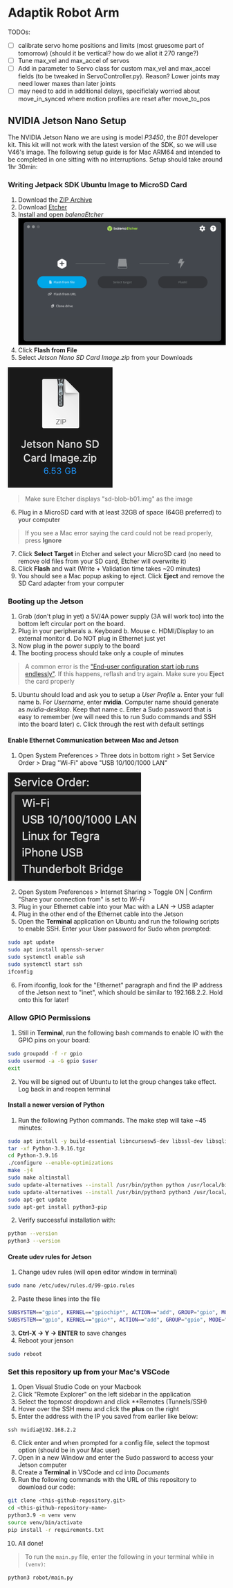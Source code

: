 # Adaptik Robot Arm

TODOs:
- [ ] calibrate servo home positions and limits (most gruesome part of tomorrow) (should it be vertical? how do we allot it 270 range?)
- [ ] Tune max_vel and max_accel of servos
- [ ] Add in parameter to Servo class for custom max_vel and max_accel fields (to be tweaked in ServoController.py). Reason? Lower joints may need lower maxes than later joints
- [ ] may need to add in additional delays, specificlaly worried about move_in_synced where motion profiles are reset after move_to_pos

## NVIDIA Jetson Nano Setup

The NVIDIA Jetson Nano we are using is model *P3450*, the *B01* developer kit. This kit will not work with the latest version of the SDK, so we will use V46's image. The following setup guide is for Mac ARM64 and intended to be completed in one sitting with no interruptions. Setup should take around 1hr 30min:

### Writing Jetpack SDK Ubuntu Image to MicroSD Card

1. Download the [ZIP Archive](https://developer.nvidia.com/embedded/l4t/r32_release_v6.1/jeston_nano/jetson-nano-jp46-sd-card-image.zip)
2. Download [Etcher](https://github.com/balena-io/etcher/releases/download/v1.19.25/balenaEtcher-1.19.25-arm64.dmg)
3. Install and open *balenaEtcher*
![Balena Image Write Window](media/image.png)
4. Click **Flash from File**
5. Select *Jetson Nano SD Card Image.zip* from your Downloads

![ZIP File Name in Finder](media/image-1.png)

> Make sure Etcher displays "sd-blob-b01.img" as the image
6. Plug in a MicroSD card with at least 32GB of space (64GB preferred) to your computer
> If you see a Mac error saying the card could not be read properly, press **Ignore**
7. Click **Select Target** in Etcher and select your MicroSD card (no need to remove old files from your SD card, Etcher will overwrite it)
8. Click **Flash** and wait (Write + Validation time takes ~20 minutes)
9. You should see a Mac popup asking to eject. Click **Eject** and remove the SD Card adapter from your computer

### Booting up the Jetson

1. Grab (don't plug in yet) a 5V/4A power supply (3A will work too) into the bottom left circular port on the board.
2. Plug in your peripherals
    a. Keyboard
    b. Mouse
    c. HDMI/Display to an external monitor
    d. Do NOT plug in Ethernet just yet
3. Now plug in the power supply to the board
4. The booting process should take only a couple of minutes
> A common error is the ["End-user configuration start job runs endlessly"](https://forums.developer.nvidia.com/t/first-boot-endlessly-in-a-start-job-is-running-for-end-user-configuration/158015). If this happens, reflash and try again. Make sure you **Eject** the card properly
5. Ubuntu should load and ask you to setup a *User Profile*
    a. Enter your full name
    b. For *Username*, enter **nvidia**. Computer name should generate as *nvidia-desktop*. Keep that name
    c. Enter a Sudo password that is easy to remember (we will need this to run Sudo commands and SSH into the board later)
    c. Click through the rest with default settings

#### Enable Ethernet Communication between Mac and Jetson

1. Open System Preferences > Three dots in bottom right > Set Service Order > Drag "Wi-Fi" above "USB 10/100/1000 LAN"

![Service Order for Mac](media/image-2.png)

2. Open System Preferences > Internet Sharing > Toggle ON | Confirm "Share your connection from" is set to *Wi-Fi*
3. Plug in your Ethernet cable into your Mac with a LAN -> USB adapter
4. Plug in the other end of the Ethernet cable into the Jetson
5. Open the **Terminal** application on Ubuntu and run the following scripts to enable SSH. Enter your User password for Sudo when prompted:
```bash
sudo apt update
sudo apt install openssh-server
sudo systemctl enable ssh
sudo systemctl start ssh
ifconfig
```
6. From ifconfig, look for the "Ethernet" paragraph and find the IP address of the Jetson next to "inet", which should be similar to 192.168.2.2. Hold onto this for later!

### Allow GPIO Permissions

1. Still in **Terminal**, run the following bash commands to enable IO with the GPIO pins on your board:
```bash
sudo groupadd -f -r gpio
sudo usermod -a -G gpio $user
exit
```
2. You will be signed out of Ubuntu to let the group changes take effect. Log back in and reopen terminal

#### Install a newer version of Python

1. Run the following Python commands. The make step will take ~45 minutes:
```bash
sudo apt install -y build-essential libncursesw5-dev libssl-dev libsqlite3-dev tk-dev libgdbm-dev libc6-dev libbz2-dev libffi-dev zlib1g-dev
tar -xf Python-3.9.16.tgz
cd Python-3.9.16
./configure --enable-optimizations
make -j4
sudo make altinstall
sudo update-alternatives --install /usr/bin/python python /usr/local/bin/python3.9 1
sudo update-alternatives --install /usr/bin/python3 python3 /usr/local/bin/python3.9 1
sudo apt-get update
sudo apt-get install python3-pip
```
2. Verify successful installation with:
```bash
python --version
python3 --version
```

#### Create udev rules for Jetson

1. Change udev rules (will open editor window in terminal)
```bash
sudo nano /etc/udev/rules.d/99-gpio.rules
```
2. Paste these lines into the file
```bash
SUBSYSTEM=="gpio", KERNEL=="gpiochip*", ACTION=="add", GROUP="gpio", MODE="0660"
SUBSYSTEM=="gpio", KERNEL=="gpio*", ACTION=="add", GROUP="gpio", MODE="0660"
```
3. **Ctrl-X -> Y -> ENTER** to save changes
4. Reboot your jenson
```bash
sudo reboot
```

### Set this repository up from your Mac's VSCode

1. Open Visual Studio Code on your Macbook
2. Click "Remote Explorer" on the left sidebar in the application
3. Select the topmost dropdown and click **Remotes (Tunnels/SSH)
4. Hover over the SSH menu and click the **plus** on the right
5. Enter the address with the IP you saved from earlier like below:
```
ssh nvidia@192.168.2.2
```
6. Click enter and when prompted for a config file, select the topmost option (should be in your Mac user)
7. Open in a new Window and enter the Sudo password to access your Jetson computer
8. Create a **Terminal** in VSCode and cd into *Documents*
9. Run the following commands with the URL of this repository to download our code:
```bash
git clone <this-github-repository.git>
cd <this-github-repository-name>
python3.9 -m venv venv
source venv/bin/activate
pip install -r requirements.txt
```
10. All done!
> To run the `main.py` file, enter the following in your terminal while in `(venv)`:
```bash
python3 robot/main.py
```